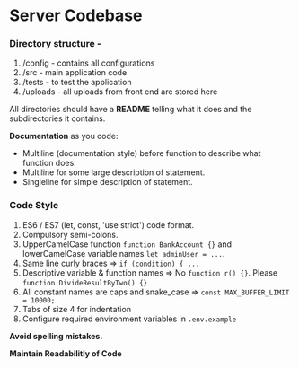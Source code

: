 # Server Codebase

### Directory structure -
1. /config - contains all configurations
2. /src - main application code
3. /tests - to test the application
4. /uploads - all uploads from front end are stored here

All directories should have a **README** telling what it does and the subdirectories it contains.

**Documentation** as you code:
- Multiline (documentation style) before function to describe what function does.
- Multiline for some large description of statement.
- Singleline for simple description of statement.

### Code Style

1. ES6 / ES7 (let, const, 'use strict') code format.
2. Compulsory semi-colons. 
3. UpperCamelCase function `function BankAccount {}` and lowerCamelCase variable names `let adminUser = ...`.
4. Same line curly braces => `if (condition) { ... `
5. Descriptive variable & function names => No `function r() {}`. Please `function DivideResultByTwo() {}`
6. All constant names are caps and snake_case => `const MAX_BUFFER_LIMIT = 10000;`
7. Tabs of size 4 for indentation
8. Configure required environment variables in `.env.example`

**Avoid spelling mistakes.**

**Maintain Readabilitly of Code**